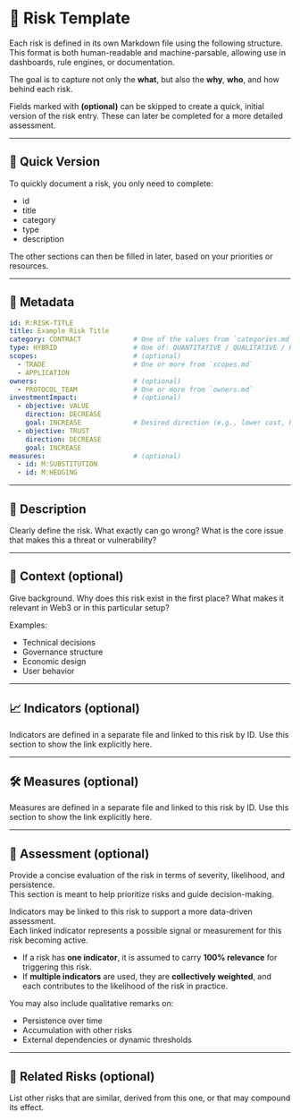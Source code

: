 # 📄 Risk Template

Each risk is defined in its own Markdown file using the following structure. This format is both human-readable and machine-parsable, allowing use in dashboards, rule engines, or documentation.

The goal is to capture not only the **what**, but also the **why**, **who**, and how behind each risk.

Fields marked with **(optional)** can be skipped to create a quick, initial version of the risk entry. These can later be completed for a more detailed assessment.

---

## 📝 Quick Version

To quickly document a risk, you only need to complete:
- id
- title
- category
- type
- description

The other sections can then be filled in later, based on your priorities or resources.

---

## 🧩 Metadata

```yaml
id: R:RISK-TITLE
title: Example Risk Title
category: CONTRACT             # One of the values from `categories.md`
type: HYBRID                   # One of: QUANTITATIVE / QUALITATIVE / HYBRID
scopes:                        # (optional)
  - TRADE                      # One or more from `scopes.md`
  - APPLICATION
owners:                        # (optional)
  - PROTOCOL_TEAM              # One or more from `owners.md`
investmentImpact:              # (optional)
  - objective: VALUE
    direction: DECREASE
    goal: INCREASE             # Desired direction (e.g., lower cost, higher yield)
  - objective: TRUST
    direction: DECREASE
    goal: INCREASE
measures:                      # (optional)
  - id: M:SUBSTITUTION
  - id: M:HEDGING

```

---

## 🧠 Description

Clearly define the risk. What exactly can go wrong? What is the core issue that makes this a threat or vulnerability?

---

## 🧭 Context (optional)

Give background.
Why does this risk exist in the first place? What makes it relevant in Web3 or in this particular setup?

Examples:
- Technical decisions
- Governance structure
- Economic design
- User behavior

---

## 📈 Indicators (optional)

Indicators are defined in a separate file and linked to this risk by ID. Use this section to show the link explicitly here.

---

## 🛠 Measures (optional)

Measures are defined in a separate file and linked to this risk by ID. Use this section to show the link explicitly here.

---

## 🧮 Assessment (optional)

Provide a concise evaluation of the risk in terms of severity, likelihood, and persistence.  
This section is meant to help prioritize risks and guide decision-making.

Indicators may be linked to this risk to support a more data-driven assessment.  
Each linked indicator represents a possible signal or measurement for this risk becoming active.

- If a risk has **one indicator**, it is assumed to carry **100% relevance** for triggering this risk.
- If **multiple indicators** are used, they are **collectively weighted**, and each contributes to the likelihood of the risk in practice.

You may also include qualitative remarks on:
- Persistence over time
- Accumulation with other risks
- External dependencies or dynamic thresholds

---

## 🔗 Related Risks (optional)

List other risks that are similar, derived from this one, or that may compound its effect.
